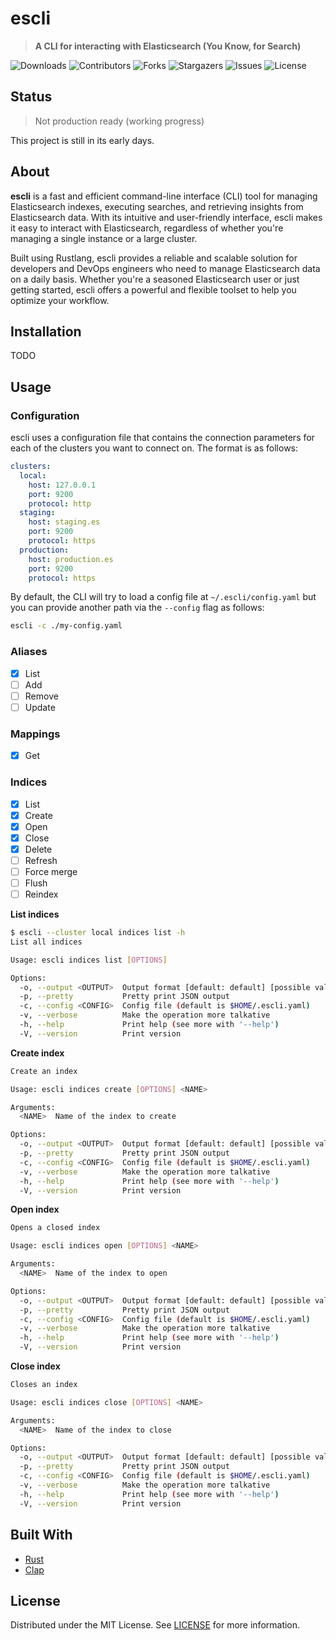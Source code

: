 # escli

> **A CLI for interacting with Elasticsearch (You Know, for Search)**

![Downloads](https://img.shields.io/github/downloads/fabriceclementz/escli/total) ![Contributors](https://img.shields.io/github/contributors/fabriceclementz/escli?color=dark-green) ![Forks](https://img.shields.io/github/forks/fabriceclementz/escli?style=social) ![Stargazers](https://img.shields.io/github/stars/fabriceclementz/escli?style=social) ![Issues](https://img.shields.io/github/issues/fabriceclementz/escli) ![License](https://img.shields.io/github/license/fabriceclementz/escli)

## Status

> Not production ready (working progress)

This project is still in its early days.

## About

**escli** is a fast and efficient command-line interface (CLI) tool for managing Elasticsearch indexes, executing searches, and retrieving insights from Elasticsearch data. With its intuitive and user-friendly interface, escli makes it easy to interact with Elasticsearch, regardless of whether you're managing a single instance or a large cluster.

Built using Rustlang, escli provides a reliable and scalable solution for developers and DevOps engineers who need to manage Elasticsearch data on a daily basis. Whether you're a seasoned Elasticsearch user or just getting started, escli offers a powerful and flexible toolset to help you optimize your workflow.

## Installation

TODO

## Usage

### Configuration

escli uses a configuration file that contains the connection parameters for each of the clusters you want to connect on. The format is as follows:

```yaml
clusters:
  local:
    host: 127.0.0.1
    port: 9200
    protocol: http
  staging:
    host: staging.es
    port: 9200
    protocol: https
  production:
    host: production.es
    port: 9200
    protocol: https
```

By default, the CLI will try to load a config file at `~/.escli/config.yaml` but you can provide another path via the `--config` flag as follows:

```sh
escli -c ./my-config.yaml
```

### Aliases

- [x] List
- [ ] Add
- [ ] Remove
- [ ] Update

### Mappings

- [x] Get

### Indices

- [x] List
- [x] Create
- [x] Open
- [x] Close
- [x] Delete
- [ ] Refresh
- [ ] Force merge
- [ ] Flush
- [ ] Reindex

**List indices**

```sh
$ escli --cluster local indices list -h
List all indices

Usage: escli indices list [OPTIONS]

Options:
  -o, --output <OUTPUT>  Output format [default: default] [possible values: default, json]
  -p, --pretty           Pretty print JSON output
  -c, --config <CONFIG>  Config file (default is $HOME/.escli.yaml)
  -v, --verbose          Make the operation more talkative
  -h, --help             Print help (see more with '--help')
  -V, --version          Print version
```

**Create index**

```sh
Create an index

Usage: escli indices create [OPTIONS] <NAME>

Arguments:
  <NAME>  Name of the index to create

Options:
  -o, --output <OUTPUT>  Output format [default: default] [possible values: default, json]
  -p, --pretty           Pretty print JSON output
  -c, --config <CONFIG>  Config file (default is $HOME/.escli.yaml)
  -v, --verbose          Make the operation more talkative
  -h, --help             Print help (see more with '--help')
  -V, --version          Print version
```

**Open index**

```sh
Opens a closed index

Usage: escli indices open [OPTIONS] <NAME>

Arguments:
  <NAME>  Name of the index to open

Options:
  -o, --output <OUTPUT>  Output format [default: default] [possible values: default, json]
  -p, --pretty           Pretty print JSON output
  -c, --config <CONFIG>  Config file (default is $HOME/.escli.yaml)
  -v, --verbose          Make the operation more talkative
  -h, --help             Print help (see more with '--help')
  -V, --version          Print version
```

**Close index**

```sh
Closes an index

Usage: escli indices close [OPTIONS] <NAME>

Arguments:
  <NAME>  Name of the index to close

Options:
  -o, --output <OUTPUT>  Output format [default: default] [possible values: default, json]
  -p, --pretty           Pretty print JSON output
  -c, --config <CONFIG>  Config file (default is $HOME/.escli.yaml)
  -v, --verbose          Make the operation more talkative
  -h, --help             Print help (see more with '--help')
  -V, --version          Print version
```

## Built With

- [Rust](https://www.rust-lang.org)
- [Clap](https://github.com/clap-rs/clap)

## License

Distributed under the MIT License. See [LICENSE](https://github.com/fabriceclementz/escli/blob/main/LICENSE.md) for more information.
